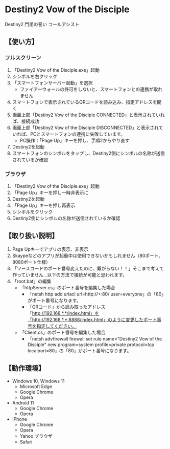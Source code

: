 # Destiny2 Vow of the Disciple
Destiny2 門弟の誓い コールアシスト

## 【使い方】
### フルスクリーン
1. 「Destiny2 Vow of the Disciple.exe」起動
2. シンボルを右クリック
3. 「スマートフォンサーバー起動」を選択
     - ファイアーウォールの許可をしないと、スマートフォンとの連携が取れません
5. スマートフォンで表示されているQRコードを読み込み、指定アドレスを開く
  1. 画面上部「Destiny2 Vow of the Disciple CONNECTED」と表示されていれば、接続成功
  2. 画面上部「Destiny2 Vow of the Disciple DISCONNECTED」と表示されていれば、PCとスマートフォンの連携に失敗しています。
     -  PC操作：「Page Up」キーを押し、手順2からやり直す
6. Destiny2を起動
7. スマートフォンのシンボルをタップし、Destiny2側にシンボルの名称が送信されているか確認

### ブラウザ
1. 「Destiny2 Vow of the Disciple.exe」起動
2. 「Page Up」キーを押し一時非表示に
3. Destiny2を起動
4. 「Page Up」キーを押し再表示
5. シンボルをクリック
6. Destiny2側にシンボルの名称が送信されているか確認

## 【取り扱い説明】
1. Page Upキーでアプリの表示、非表示
3. Skaypeなどのアプリが起動中は使用できないかもしれません（80ポート、8080ポート仕様）
4. 「ソースコードのポート番号変えたのに、繋がらない！！」そこまで考えて作っていません…以下の方法で接続が可能と思われます。
  1. 「root.bat」の編集
     - 「httpServer.cs」のポート番号を編集した場合 
       - 「netsh http add urlacl url=http://+:80/ user=everyone」の「80」がポート番号になります。
       - 「QRコード」から読み取ったアドレス「http://192.168.*.*/index.html」を「http://192.168.*.*:8888/index.html」のように変更したポート番号を指定してください。
     - 「Client.cs」のポート番号を編集した場合
       - 「netsh advfirewall firewall set rule name="Destiny2 Vow of the Disciple" new program=system profile=private protocol=tcp localport=80」の「80」がポート番号になります。

## 【動作環境】
- Windows 10, Windows 11
  - Microsoft Edge
  - Google Chrome
  - Opera
- Android 11
  - Google Chrome
  - Opera
- iPhone
  - Google Chrome
  - Opera
  - Yahoo ブラウザ
  - Safari
